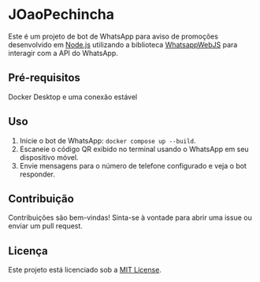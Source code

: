 # JOaoPechincha

Este é um projeto de bot de WhatsApp para aviso de promoções desenvolvido em [Node.js](https://nodejs.org/) utilizando a biblioteca [WhatsappWebJS](https://docs.wwebjs.dev) para interagir com a API do WhatsApp.

## Pré-requisitos

Docker Desktop e uma conexão estável

## Uso

1. Inicie o bot de WhatsApp: `docker compose up --build`.
2. Escaneie o código QR exibido no terminal usando o WhatsApp em seu dispositivo móvel.
3. Envie mensagens para o número de telefone configurado e veja o bot responder.

## Contribuição

Contribuições são bem-vindas! Sinta-se à vontade para abrir uma issue ou enviar um pull request.

## Licença

Este projeto está licenciado sob a [MIT License](https://opensource.org/licenses/MIT).
